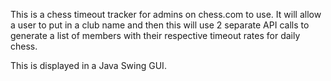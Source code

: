 This is a chess timeout tracker for admins on chess.com to use. It will allow a user to put in a club name and then this will use 2 separate API calls to generate a list of members with their respective timeout rates
for daily chess. 

This is displayed in a Java Swing GUI. 
